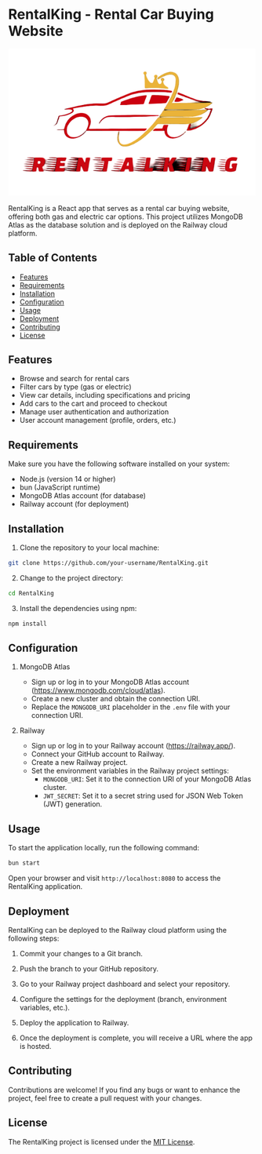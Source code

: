 # RentalKing - Rental Car Buying Website

![RentalKing Logo](public/images/t1.png)

RentalKing is a React app that serves as a rental car buying website, offering both gas and electric car options. This project utilizes MongoDB Atlas as the database solution and is deployed on the Railway cloud platform.

## Table of Contents

- [Features](#features)
- [Requirements](#requirements)
- [Installation](#installation)
- [Configuration](#configuration)
- [Usage](#usage)
- [Deployment](#deployment)
- [Contributing](#contributing)
- [License](#license)

## Features

- Browse and search for rental cars
- Filter cars by type (gas or electric)
- View car details, including specifications and pricing
- Add cars to the cart and proceed to checkout
- Manage user authentication and authorization
- User account management (profile, orders, etc.)

## Requirements

Make sure you have the following software installed on your system:

- Node.js (version 14 or higher)
- bun (JavaScript runtime)
- MongoDB Atlas account (for database)
- Railway account (for deployment)

## Installation

1. Clone the repository to your local machine:

```bash
git clone https://github.com/your-username/RentalKing.git
```

2. Change to the project directory:

```bash
cd RentalKing
```

3. Install the dependencies using npm:

```bash
npm install
```

## Configuration

1. MongoDB Atlas

   - Sign up or log in to your MongoDB Atlas account (https://www.mongodb.com/cloud/atlas).
   - Create a new cluster and obtain the connection URI.
   - Replace the `MONGODB_URI` placeholder in the `.env` file with your connection URI.

2. Railway

   - Sign up or log in to your Railway account (https://railway.app/).
   - Connect your GitHub account to Railway.
   - Create a new Railway project.
   - Set the environment variables in the Railway project settings:
     - `MONGODB_URI`: Set it to the connection URI of your MongoDB Atlas cluster.
     - `JWT_SECRET`: Set it to a secret string used for JSON Web Token (JWT) generation.

## Usage

To start the application locally, run the following command:

```bash
bun start
```

Open your browser and visit `http://localhost:8080` to access the RentalKing application.

## Deployment

RentalKing can be deployed to the Railway cloud platform using the following steps:

1. Commit your changes to a Git branch.

2. Push the branch to your GitHub repository.

3. Go to your Railway project dashboard and select your repository.

4. Configure the settings for the deployment (branch, environment variables, etc.).

5. Deploy the application to Railway.

6. Once the deployment is complete, you will receive a URL where the app is hosted.

## Contributing

Contributions are welcome! If you find any bugs or want to enhance the project, feel free to create a pull request with your changes.

## License

The RentalKing project is licensed under the [MIT License](LICENSE).
